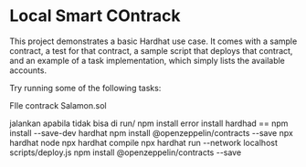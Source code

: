 # Local Smart COntrack

This project demonstrates a basic Hardhat use case. It comes with a sample contract, a test for that contract, a sample script that deploys that contract, and an example of a task implementation, which simply lists the available accounts.

Try running some of the following tasks:

FIle contrack Salamon.sol

jalankan apabila tidak bisa di run/ npm install error
install hardhad == npm install --save-dev hardhat
npm install @openzeppelin/contracts --save
npx hardhat node
npx hardhat compile
npx hardhat run --network localhost scripts/deploy.js
npm install @openzeppelin/contracts --save
